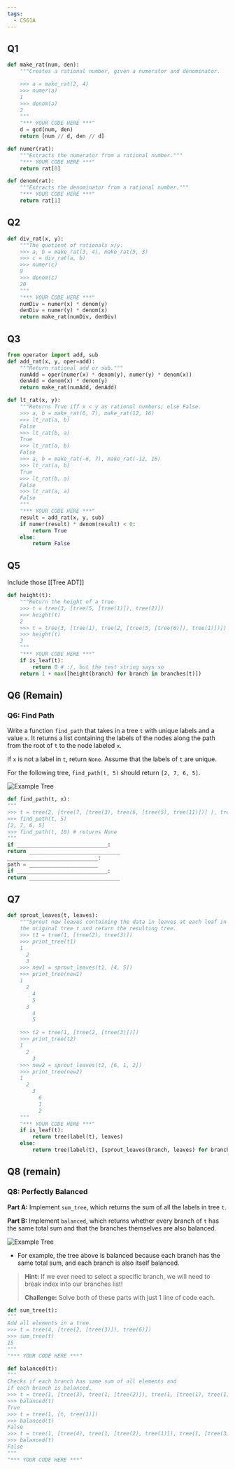 ```yaml
---
tags:
  - CS61A
---
```

## Q1
```python
def make_rat(num, den):
    """Creates a rational number, given a numerator and denominator.

    >>> a = make_rat(2, 4)
    >>> numer(a)
    1
    >>> denom(a)
    2
    """
    "*** YOUR CODE HERE ***"
    d = gcd(num, den)
    return [num // d, den // d]

def numer(rat):
    """Extracts the numerator from a rational number."""
    "*** YOUR CODE HERE ***"
    return rat[0]

def denom(rat):
    """Extracts the denominator from a rational number."""
    "*** YOUR CODE HERE ***"
    return rat[1]
```

## Q2
```python
def div_rat(x, y):
    """The quotient of rationals x/y.
    >>> a, b = make_rat(3, 4), make_rat(5, 3)
    >>> c = div_rat(a, b)
    >>> numer(c)
    9
    >>> denom(c)
    20
    """
    "*** YOUR CODE HERE ***"
    numDiv = numer(x) * denom(y)
    denDiv = numer(y) * denom(x)
    return make_rat(numDiv, denDiv)
```
## Q3
```python
from operator import add, sub
def add_rat(x, y, oper=add):
    """Return rational add or sub."""
    numAdd = oper(numer(x) * denom(y), numer(y) * denom(x))
    denAdd = denom(x) * denom(y)
    return make_rat(numAdd, denAdd)

def lt_rat(x, y):
    """Returns True iff x < y as rational numbers; else False.
    >>> a, b = make_rat(6, 7), make_rat(12, 16)
    >>> lt_rat(a, b)
    False
    >>> lt_rat(b, a)
    True
    >>> lt_rat(a, b)
    False
    >>> a, b = make_rat(-6, 7), make_rat(-12, 16)
    >>> lt_rat(a, b)
    True
    >>> lt_rat(b, a)
    False
    >>> lt_rat(a, a)
    False
    """
    "*** YOUR CODE HERE ***"
    result = add_rat(x, y, sub)
    if numer(result) * denom(result) < 0:
        return True
    else:
        return False
```

## Q5
Include those [[Tree ADT]]
```python
def height(t):
    """Return the height of a tree.
    >>> t = tree(3, [tree(5, [tree(1)]), tree(2)])
    >>> height(t)
    2
    >>> t = tree(3, [tree(1), tree(2, [tree(5, [tree(6)]), tree(1)])])
    >>> height(t)
    3
    """
    "*** YOUR CODE HERE ***"
    if is_leaf(t):
        return 0 # :/, but the test string says so
    return 1 + max([height(branch) for branch in branches(t)])
```


## Q6 (Remain)
### Q6: Find Path

Write a function `find_path` that takes in a tree `t` with unique labels and a value `x`. It returns a list containing the labels of the nodes along the path from the root of `t` to the node labeled `x`.

If `x` is not a label in `t`, return `None`. Assume that the labels of `t` are unique.

For the following tree, `find_path(t, 5)` should return `[2, 7, 6, 5]`.

![Example Tree](https://inst.eecs.berkeley.edu/~cs61a/fa23/disc/disc05/assets/find_path.png)
```python
def find_path(t, x):
"""
>>> t = tree(2, [tree(7, [tree(3), tree(6, [tree(5), tree(11)])] ), tree(15)])
>>> find_path(t, 5)
[2, 7, 6, 5]
>>> find_path(t, 10) # returns None
"""
if _____________________________:
return _____________________________
_____________________________:
path = ______________________
if _____________________________:
return _____________________________
```
## Q7
```python
def sprout_leaves(t, leaves):
    """Sprout new leaves containing the data in leaves at each leaf in
    the original tree t and return the resulting tree.
    >>> t1 = tree(1, [tree(2), tree(3)])
    >>> print_tree(t1)
    1
      2
      3
    >>> new1 = sprout_leaves(t1, [4, 5])
    >>> print_tree(new1)
    1
      2
        4
        5
      3
        4
        5

    >>> t2 = tree(1, [tree(2, [tree(3)])])
    >>> print_tree(t2)
    1
      2
        3
    >>> new2 = sprout_leaves(t2, [6, 1, 2])
    >>> print_tree(new2)
    1
      2
        3
          6
          1
          2
    """
    "*** YOUR CODE HERE ***"
    if is_leaf(t):
        return tree(label(t), leaves)
    else:
        return tree(label(t), [sprout_leaves(branch, leaves) for branch in branches(t)])
```
## Q8 (remain)
### Q8: Perfectly Balanced

**Part A:** Implement `sum_tree`, which returns the sum of all the labels in tree `t`.

**Part B:** Implement `balanced`, which returns whether every branch of `t` has the same total sum and that the branches themselves are also balanced.

![Example Tree](https://inst.eecs.berkeley.edu/~cs61a/fa23/disc/disc05/assets/just-balanced.JPG)

- For example, the tree above is balanced because each branch has the same total sum, and each branch is also itself balanced.

> **Hint:** If we ever need to select a specific branch, we will need to break index into our branches list!
> 
> **Challenge:** Solve both of these parts with just 1 line of code each.


```python
def sum_tree(t):
"""
Add all elements in a tree.
>>> t = tree(4, [tree(2, [tree(3)]), tree(6)])
>>> sum_tree(t)
15
"""
"*** YOUR CODE HERE ***"
```
```python
def balanced(t):
"""
Checks if each branch has same sum of all elements and
if each branch is balanced.
>>> t = tree(1, [tree(3), tree(1, [tree(2)]), tree(1, [tree(1), tree(1)])])
>>> balanced(t)
True
>>> t = tree(1, [t, tree(1)])
>>> balanced(t)
False
>>> t = tree(1, [tree(4), tree(1, [tree(2), tree(1)]), tree(1, [tree(3)])])
>>> balanced(t)
False
"""
"*** YOUR CODE HERE ***"
```